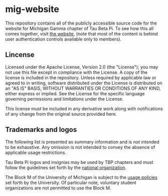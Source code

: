 mig-website
===========

This repository contains all of the publicly accessible source code for the website for Michigan Gamma chapter of Tau Beta Pi. To see how this all comes together, visit [the website](https://tbp.engin.umich.edu), (note that most of the content is behind user authentication controls available only to members).

Lincense
---------
Licensed under the Apache License, Version 2.0 (the "License");
you may not use this file except in compliance with the License. A copy of the license is included in the repository.
Unless required by applicable law or agreed to in writing, software distributed under the License is distributed on an "AS IS" BASIS, WITHOUT WARRANTIES OR CONDITIONS OF ANY KIND, either express or implied. See the License for the specific language governing permissions and limitations under the License.

This license must be included in any derivative work along with notifications of any change from the original source provided here.

Trademarks and logos
--------------------
The following list is presented as summary information and is not intended to be exhaustive. Any omission is not intended to convey the absence of applicable usage restrictions.

Tau Beta Pi logos and insignias may be used by TBP chapters and must follow the guidelines set forth by the [national organization](http://www.tbp.org/off/graphics.cfm).

The Block M of the University of Michigan is subject to the [usage policies](http://vpcomm.umich.edu/brand/usage-policies) set forth by the University. Of particular note, voluntary student organizations are not permitted to use the Block M.


